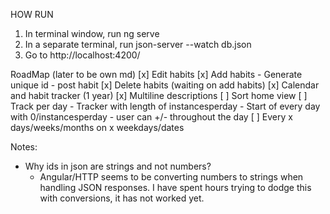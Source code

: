 HOW RUN
1. In terminal window, run
    ng serve
2. In a separate terminal, run
    json-server --watch db.json
2. Go to http://localhost:4200/

RoadMap (later to be own md)
[x] Edit habits
[x] Add habits
    - Generate unique id
    - post habit
[x] Delete habits (waiting on add habits)
[x] Calendar and habit tracker (1 year)
[x] Multiline descriptions
[ ] Sort home view
[ ] Track per day
    - Tracker with length of instancesperday
    - Start of every day with 0/instancesperday
    - user can +/- throughout the day
[ ] Every x days/weeks/months on x weekdays/dates

Notes:
- Why ids in json are strings and not numbers?
    - Angular/HTTP seems to be converting numbers to strings when handling JSON responses. I have spent hours trying to dodge this with conversions, it has not worked yet.